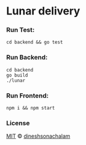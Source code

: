 # Lunar delivery

### Run Test:
```
cd backend && go test
```

### Run Backend:
```
cd backend
go build
./lunar
```

### Run Frontend:
```
npm i && npm start
```

### License

[MIT](https://choosealicense.com/licenses/mit/) © [dineshsonachalam](https://www.github.com/dineshsonachalam)